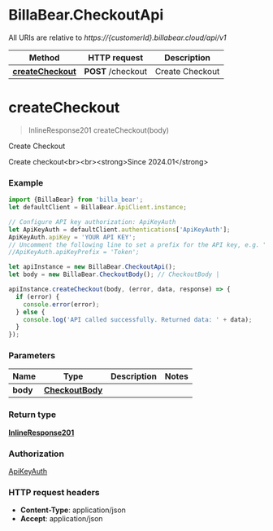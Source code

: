 # BillaBear.CheckoutApi

All URIs are relative to *https://{customerId}.billabear.cloud/api/v1*

Method | HTTP request | Description
------------- | ------------- | -------------
[**createCheckout**](CheckoutApi.md#createCheckout) | **POST** /checkout | Create Checkout

<a name="createCheckout"></a>
# **createCheckout**
> InlineResponse201 createCheckout(body)

Create Checkout

Create checkout&lt;br&gt;&lt;br&gt;&lt;strong&gt;Since 2024.01&lt;/strong&gt;

### Example
```javascript
import {BillaBear} from 'billa_bear';
let defaultClient = BillaBear.ApiClient.instance;

// Configure API key authorization: ApiKeyAuth
let ApiKeyAuth = defaultClient.authentications['ApiKeyAuth'];
ApiKeyAuth.apiKey = 'YOUR API KEY';
// Uncomment the following line to set a prefix for the API key, e.g. "Token" (defaults to null)
//ApiKeyAuth.apiKeyPrefix = 'Token';

let apiInstance = new BillaBear.CheckoutApi();
let body = new BillaBear.CheckoutBody(); // CheckoutBody | 

apiInstance.createCheckout(body, (error, data, response) => {
  if (error) {
    console.error(error);
  } else {
    console.log('API called successfully. Returned data: ' + data);
  }
});
```

### Parameters

Name | Type | Description  | Notes
------------- | ------------- | ------------- | -------------
 **body** | [**CheckoutBody**](CheckoutBody.md)|  | 

### Return type

[**InlineResponse201**](InlineResponse201.md)

### Authorization

[ApiKeyAuth](../README.md#ApiKeyAuth)

### HTTP request headers

 - **Content-Type**: application/json
 - **Accept**: application/json


